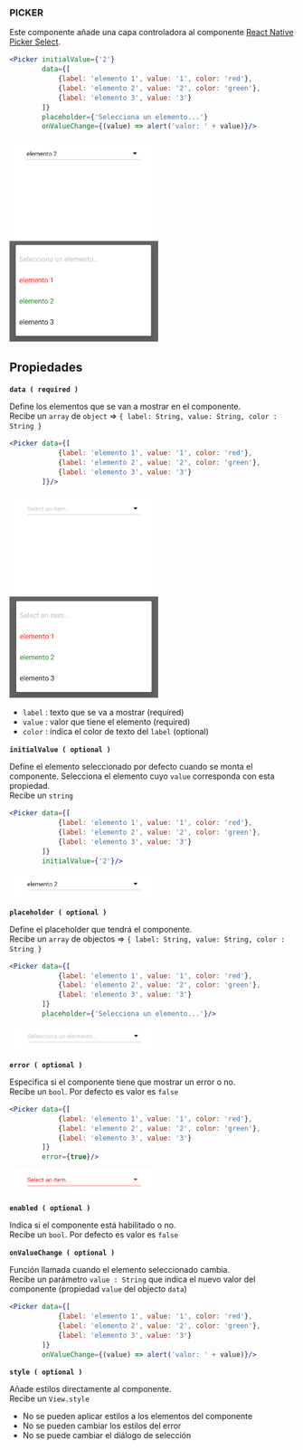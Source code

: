 ### PICKER

Este componente añade una capa controladora al componente [React Native Picker Select](https://www.npmjs.com/package/react-native-picker-select).

```jsx
<Picker initialValue={'2'}
		data={[
			{label: 'elemento 1', value: '1', color: 'red'},
			{label: 'elemento 2', value: '2', color: 'green'},
			{label: 'elemento 3', value: '3'}
		]}
		placeholder={'Selecciona un elemento...'}
		onValueChange={(value) => alert('valor: ' + value)}/>
```
![comp_picker_example_0](../assets/2_PROTOTYPE/comp_picker/comp_picker_example_0.png)
![comp_picker_example_1](../assets/2_PROTOTYPE/comp_picker/comp_picker_example_1.png)

**Propiedades**
-

**`data ( required )`**

Define los elementos que se van a mostrar en el componente.
<br>
Recibe un `array` de `object` => `{ label: String, value: String, color : String }`
```jsx
<Picker data={[
			{label: 'elemento 1', value: '1', color: 'red'},
			{label: 'elemento 2', value: '2', color: 'green'},
			{label: 'elemento 3', value: '3'}
		]}/>
```
![comp_picker_data](../assets/2_PROTOTYPE/comp_picker/comp_picker_data.png)
![comp_picker_data_open](../assets/2_PROTOTYPE/comp_picker/comp_picker_data_open.png)

<div style="page-break-after: always;"></div>

- `label` : texto que se va a mostrar (required)
- `value` : valor que tiene el elemento (required)
- `color` : indica el color de texto del `label` (optional)

**`initialValue ( optional )`**

Define el elemento seleccionado por defecto cuando se monta el componente. Selecciona el elemento cuyo `value` corresponda con esta propiedad.
<br>
Recibe un `string`
```jsx
<Picker data={[
			{label: 'elemento 1', value: '1', color: 'red'},
			{label: 'elemento 2', value: '2', color: 'green'},
			{label: 'elemento 3', value: '3'}
		]}
		initialValue={'2'}/>
```
![comp_picker_initialValue](../assets/2_PROTOTYPE/comp_picker/comp_picker_initialValue.png)

**`placeholder ( optional )`**

Define el placeholder que tendrá el componente.
<br>
Recibe un `array` de objectos => `{ label: String, value: String, color : String }`
```jsx
<Picker data={[
			{label: 'elemento 1', value: '1', color: 'red'},
			{label: 'elemento 2', value: '2', color: 'green'},
			{label: 'elemento 3', value: '3'}
		]}
		placeholder={'Selecciona un elemento...'}/>
```
![comp_picker_placeholder](../assets/2_PROTOTYPE/comp_picker/comp_picker_placeholder.png)

<div style="page-break-after: always;"></div>

**`error ( optional )`**

Especifica si el componente tiene que mostrar un error o no.
<br>
Recibe un `bool`. Por defecto es valor es `false`
```jsx
<Picker data={[
			{label: 'elemento 1', value: '1', color: 'red'},
			{label: 'elemento 2', value: '2', color: 'green'},
			{label: 'elemento 3', value: '3'}
		]}
		error={true}/>
```
![comp_picker_error](../assets/2_PROTOTYPE/comp_picker/comp_picker_error.png)

**`enabled ( optional )`**

Indica si el componente está habilitado o no.
<br>
Recibe un `bool`. Por defecto es valor es `false`

**`onValueChange ( optional )`**

Función llamada cuando el elemento seleccionado cambia.
<br>
Recibe un parámetro `value : String` que indica el nuevo valor del componente (propiedad `value` del objecto `data`)
```jsx
<Picker data={[
			{label: 'elemento 1', value: '1', color: 'red'},
			{label: 'elemento 2', value: '2', color: 'green'},
			{label: 'elemento 3', value: '3'}
		]}
		onValueChange={(value) => alert('valor: ' + value)}/>
```

**`style ( optional )`**

Añade estilos directamente al componente.
<br>
Recibe un `View.style`
- No se pueden aplicar estilos a los elementos del componente
- No se pueden cambiar los estilos del error
- No se puede cambiar el diálogo de selección

<div style="page-break-after: always;"></div>